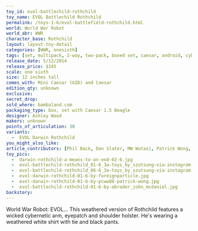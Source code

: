 ```yaml
---
toy_id: evol-battlechild-rothchild
toy_name: EVOL Battlechild Rothchild
permalink: /toys-1-6/evol-battlefield-rothchild.html
world: World War Robot
world_abr: WWR
character_base: Rothchild
layout: layout-toy-detail
categories: [WWR, onesixth]
tags: [set, multipack, 2-way, two-pack, boxed set, caesar, android, cyborg, prosthetic, arm, camo, eye patch]
release_date: 5/12/2014
release_price: $345
scale: one sixth
size: 12 inches tall
comes_with: Mini Caesar (GID) and Caesar
edition_qty: unknown
exclusive:
secret_drop:
sold_where: bambaland.com
packaging_type: box, set with Caesar 1.5 Beagle
designer: Ashley Wood
makers: unknown
points_of_articulation: 30
variants: 
  -  EVOL Darwin Rothchild
you_might_also_like:
article_contributors: [Phil Back, Don Slater, MW Wutasi, Patrick Wong, foreignparticle, toy_spot, John McDaniel, szutsung]
toy_pics:
  -  darwin-rothchild-a-means-to-an-end-02-6.jpg
  -  evol-battlechild-rothchild_01-6_3a-toys_by_szutsung-via-instagram.jpg
  -  evol-battlechild-rothchild_06-6_3a-toys_by_szutsung-via-instagram.jpg
  -  evol-darwin-rothchild-01-6-by-foreignparticle.jpg
  -  evol-darwin-rothchild-01-6-by-pcww88-patrick-wong.jpg 
  -  evol-battlechild-rothchild-01-6-by-abrader_john_mcdaniel.jpg
backstory:
---
```

World War Robot: EVOL... This weathered version of Rothchild features a wicked cybernetic arm, eyepatch and shoulder holster. He's wearing a weathered white shirt with tie and black pants.